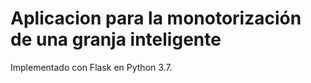 # Aplicacion para la monotorización de una granja inteligente

Implementado con Flask en Python 3.7.